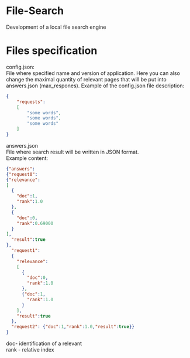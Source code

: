 # File-Search
Development of a local
file search engine
# Files specification
config.json:<br>
File where specified name and version of application.
Here you can also change the maximal quantity of relevant pages that will be put into answers.json (max_respones).
Example of the config.json file description:<br>
```json
{
    "requests":
    [
        "some words",
        "some words",
        "some words"
    ]
}
```
answers.json<br>
File where search result will be written in JSON format.<br>
Example content:<br>
```json
{"answers":
{"request0":
{"relevance":
[
  {
    "doc":1,
    "rank":1.0
  },
  {
    "doc":0,
    "rank":0.69000
  }
],
  "result":true
},
  "request1":
  {
    "relevance":
    [
      {
        "doc":0,
        "rank":1.0
      },
      {"doc":1,
        "rank":1.0
      }
    ],
    "result":true
  },
  "request2": {"doc":1,"rank":1.0,"result":true}}
}
```
doc- identification of a relevant<br>
rank - relative index
